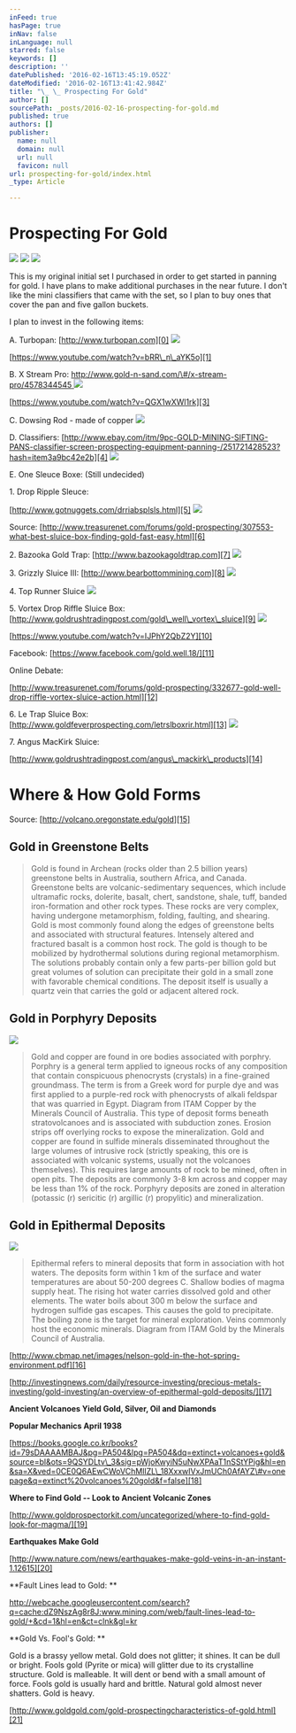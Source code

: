 ```yaml
---
inFeed: true
hasPage: true
inNav: false
inLanguage: null
starred: false
keywords: []
description: ''
datePublished: '2016-02-16T13:45:19.052Z'
dateModified: '2016-02-16T13:41:42.984Z'
title: "\_ \_ Prospecting For Gold"
author: []
sourcePath: _posts/2016-02-16-prospecting-for-gold.md
published: true
authors: []
publisher:
  name: null
  domain: null
  url: null
  favicon: null
url: prospecting-for-gold/index.html
_type: Article

---
```

# Prospecting For Gold
![](https://the-grid-user-content.s3-us-west-2.amazonaws.com/437b2b19-931c-4757-921a-a7331cff24f9.jpg)
![](https://the-grid-user-content.s3-us-west-2.amazonaws.com/122890a9-070f-415d-8847-2b2a7a3d6c43.jpg)
![](https://the-grid-user-content.s3-us-west-2.amazonaws.com/4cce952f-f3b1-4803-8c13-5ab85bd98fb2.jpg)

This is my original initial set I purchased in order to get started in panning for gold. I have plans to make additional purchases in the near future. I don't like the mini classifiers that came with the set, so I plan to buy ones that cover the pan and five gallon buckets.

I plan to invest in the following items:

A. Turbopan: [http://www.turbopan.com][0]
![](https://the-grid-user-content.s3-us-west-2.amazonaws.com/76610d8f-a7cc-4ba4-bd95-1651ee67ae9c.jpg)

[https://www.youtube.com/watch?v=bRR\_n\_aYK5o][1]

B. X Stream Pro: [http://www.gold-n-sand.com/\#/x-stream-pro/4578344545 ][2]
![](https://the-grid-user-content.s3-us-west-2.amazonaws.com/f82c1673-b2eb-4218-ac83-a0cd282889a9.jpg)

[https://www.youtube.com/watch?v=QGX1wXWl1rk][3]

C. Dowsing Rod - made of copper
![](https://the-grid-user-content.s3-us-west-2.amazonaws.com/0cf74a45-7fa9-48e6-9abc-3037b5356a80.jpg)

D. Classifiers: [http://www.ebay.com/itm/9pc-GOLD-MINING-SIFTING-PANS-classifier-screen-prospecting-equipment-panning-/251721428523?hash=item3a9bc42e2b][4]
![](https://the-grid-user-content.s3-us-west-2.amazonaws.com/8df24891-d319-4e29-8495-f1abad66c09b.jpg)

E. One Sleuce Boxe: (Still undecided)

1\. Drop Ripple Sleuce: 

[http://www.gotnuggets.com/drriabsplsls.html][5]
![](https://the-grid-user-content.s3-us-west-2.amazonaws.com/20c8178f-808a-4e6a-9c25-86c899e320a6.jpg)

Source: [http://www.treasurenet.com/forums/gold-prospecting/307553-what-best-sluice-box-finding-gold-fast-easy.html][6]

2\.  Bazooka Gold Trap: [http://www.bazookagoldtrap.com][7]
![](https://the-grid-user-content.s3-us-west-2.amazonaws.com/a02aad4f-dc0a-4d9e-8411-0b987c70f7fa.jpg)

3\. Grizzly Sluice III: [http://www.bearbottommining.com][8]
![](https://the-grid-user-content.s3-us-west-2.amazonaws.com/1a44e1fb-e1e4-4370-b2d0-7b3065101ef2.jpg)

4\. Top Runner Sluice
![](https://the-grid-user-content.s3-us-west-2.amazonaws.com/dfadca6e-8d03-4399-9fe0-8fc989f4f4d4.jpg)

5\. Vortex Drop Riffle Sluice Box:  [http://www.goldrushtradingpost.com/gold\_well\_vortex\_sluice][9]
![](https://s3-us-west-2.amazonaws.com/the-grid-img/p/5ca33899532da1f8de29084c7e1ee027febf968d.jpg)

[https://www.youtube.com/watch?v=IJPhY2QbZ2Y][10]

Facebook:  [https://www.facebook.com/gold.well.18/][11]

Online Debate: 

[http://www.treasurenet.com/forums/gold-prospecting/332677-gold-well-drop-riffle-vortex-sluice-action.html][12]

6\. Le Trap Sluice Box: [http://www.goldfeverprospecting.com/letrslboxrir.html][13]
![](https://the-grid-user-content.s3-us-west-2.amazonaws.com/fb97f15f-de65-45d4-8bbb-f800fa4ec055.jpg)

7\. Angus MacKirk Sluice:

[http://www.goldrushtradingpost.com/angus\_mackirk\_products][14]

# Where & How Gold Forms

Source: [http://volcano.oregonstate.edu/gold][15]

## Gold in Greenstone Belts

> Gold is found in Archean (rocks older than 2.5 billion years) greenstone belts in Australia, southern Africa, and Canada. Greenstone belts are volcanic-sedimentary sequences, which include ultramafic rocks, dolerite, basalt, chert, sandstone, shale, tuff, banded iron-formation and other rock types. These rocks are very complex, having undergone metamorphism, folding, faulting, and shearing. Gold is most commonly found along the edges of greenstone belts and associated with structural features. Intensely altered and fractured basalt is a common host rock. The gold is though to be mobilized by hydrothermal solutions during regional metamorphism. The solutions probably contain only a few parts-per billion gold but great volumes of solution can precipitate their gold in a small zone with favorable chemical conditions. The deposit itself is usually a quartz vein that carries the gold or adjacent altered rock.

## Gold in Porphyry Deposits
![](https://the-grid-user-content.s3-us-west-2.amazonaws.com/9eb1278a-ebe7-4e1d-ba80-fa2f0b2fb824.jpg)

> Gold and copper are found in ore bodies associated with porphry. Porphry is a general term applied to igneous rocks of any composition that contain conspicuous phenocrysts (crystals) in a fine-grained groundmass. The term is from a Greek word for purple dye and was first applied to a purple-red rock with phenocrysts of alkali feldspar that was quarried in Egypt. Diagram from ITAM Copper by the Minerals Council of Australia.
> This type of deposit forms beneath stratovolcanoes and is associated with subduction zones. Erosion strips off overlying rocks to expose the mineralization. Gold and copper are found in sulfide minerals disseminated throughout the large volumes of intrusive rock (strictly speaking, this ore is associated with volcanic systems, usually not the volcanoes themselves). This requires large amounts of rock to be mined, often in open pits. The deposits are commonly 3-8 km across and copper may be less than 1% of the rock. Porphyry deposits are zoned in alteration (potassic (r) sericitic (r) argillic (r) propylitic) and mineralization.

## Gold in Epithermal Deposits
![](https://the-grid-user-content.s3-us-west-2.amazonaws.com/4a8bd8b5-263a-40b5-96be-099585f56c84.jpg)

> Epithermal refers to mineral deposits that form in association with hot waters. The deposits form within 1 km of the surface and water temperatures are about 50-200 degrees C. Shallow bodies of magma supply heat. The rising hot water carries dissolved gold and other elements. The water boils about 300 m below the surface and hydrogen sulfide gas escapes. This causes the gold to precipitate. The boiling zone is the target for mineral exploration. Veins commonly host the economic minerals. Diagram from ITAM Gold by the Minerals Council of Australia.

[http://www.cbmap.net/images/nelson-gold-in-the-hot-spring-environment.pdf][16]

[http://investingnews.com/daily/resource-investing/precious-metals-investing/gold-investing/an-overview-of-epithermal-gold-deposits/][17]

**Ancient Volcanoes Yield Gold, Silver, Oil and Diamonds**

**Popular Mechanics April 1938**

[https://books.google.co.kr/books?id=79sDAAAAMBAJ&pg=PA504&lpg=PA504&dq=extinct+volcanoes+gold&source=bl&ots=9QSYDLtv\_3&sig=pWjoKwyiN5uNwXPAaT1nSStYPig&hl=en&sa=X&ved=0CE0Q6AEwCWoVChMIlZL\_18XxxwIVxJmUCh0AfAYZ\#v=onepage&q=extinct%20volcanoes%20gold&f=false][18]

**Where to Find Gold -- Look to Ancient Volcanic Zones**

[http://www.goldprospectorkit.com/uncategorized/where-to-find-gold-look-for-magma/][19]

**Earthquakes Make Gold**

[http://www.nature.com/news/earthquakes-make-gold-veins-in-an-instant-1.12615][20]

**Fault Lines lead to Gold: **

http://webcache.googleusercontent.com/search?q=cache:dZ9NszAg8r8J:www.mining.com/web/fault-lines-lead-to-gold/+&cd=1&hl=en&ct=clnk&gl=kr

**Gold Vs. Fool's Gold: **

Gold is a brassy yellow metal. Gold does not glitter; it shines. It can be dull or bright. Fools gold (Pyrite or mica) will glitter due to its crystalline structure. Gold is malleable. It will dent or bend with a small amount of force. Fools gold is usually hard and brittle. Natural gold almost never shatters. Gold is heavy.

[http://www.goldgold.com/gold-prospectingcharacteristics-of-gold.html][21]

[0]: http://www.turbopan.com/
[1]: https://www.youtube.com/watch?v=bRR_n_aYK5o
[2]: http://www.gold-n-sand.com/#/x-stream-pro/4578344545
[3]: https://www.youtube.com/watch?v=QGX1wXWl1rk
[4]: http://www.ebay.com/itm/9pc-GOLD-MINING-SIFTING-PANS-classifier-screen-prospecting-equipment-panning-/251721428523?hash=item3a9bc42e2b
[5]: http://www.gotnuggets.com/drriabsplsls.html
[6]: http://www.treasurenet.com/forums/gold-prospecting/307553-what-best-sluice-box-finding-gold-fast-easy.html
[7]: http://www.bazookagoldtrap.com/
[8]: http://www.bearbottommining.com/
[9]: http://www.goldrushtradingpost.com/gold_well_vortex_sluice
[10]: https://www.youtube.com/watch?v=IJPhY2QbZ2Y
[11]: https://www.facebook.com/gold.well.18/
[12]: http://www.treasurenet.com/forums/gold-prospecting/332677-gold-well-drop-riffle-vortex-sluice-action.html
[13]: http://www.goldfeverprospecting.com/letrslboxrir.html
[14]: http://www.goldrushtradingpost.com/angus_mackirk_products
[15]: http://volcano.oregonstate.edu/gold
[16]: http://www.cbmap.net/images/nelson-gold-in-the-hot-spring-environment.pdf
[17]: http://investingnews.com/daily/resource-investing/precious-metals-investing/gold-investing/an-overview-of-epithermal-gold-deposits/
[18]: https://books.google.co.kr/books?id=79sDAAAAMBAJ&pg=PA504&lpg=PA504&dq=extinct+volcanoes+gold&source=bl&ots=9QSYDLtv_3&sig=pWjoKwyiN5uNwXPAaT1nSStYPig&hl=en&sa=X&ved=0CE0Q6AEwCWoVChMIlZL_18XxxwIVxJmUCh0AfAYZ#v=onepage&q=extinct%20volcanoes%20gold&f=false
[19]: http://www.goldprospectorkit.com/uncategorized/where-to-find-gold-look-for-magma/
[20]: http://www.nature.com/news/earthquakes-make-gold-veins-in-an-instant-1.12615
[21]: http://www.goldgold.com/gold-prospectingcharacteristics-of-gold.html